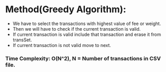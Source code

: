 # Method(Greedy Algorithm):
   - We have to select the transactions with highest value of fee or weight.
   - Then we will have to check if the current transaction is valid.
   - If current  transaction is valid include that transaction and erase it from transSet.
   - If  current  transaction is  not valid move to next.

### Time Complexity: O(N^2), N = Number of transactions in CSV file.